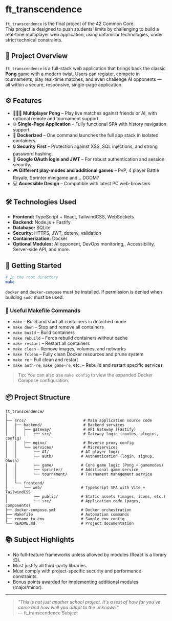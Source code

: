 # ft_transcendence

`ft_transcendence` is the final project of the 42 Common Core.  
This project is designed to push students' limits by challenging to build a real-time multiplayer web application, using unfamiliar technologies, under strict technical constraints.

## 🎯 Project Overview

`ft_transcendence` is a full-stack web application that brings back the classic **Pong** game with a modern twist. Users can register, compete in tournaments, play real-time matches, and even challenge AI opponents — all within a secure, responsive, single-page application.

## ⚙️ Features

- 🧑‍🤝‍🧑 **Multiplayer Pong** – Play live matches against friends or AI, with optional remote and tournament support.
- 🌐 **Single-Page Application** – Fully functional SPA with history navigation support.
- 🐳 **Dockerized** – One command launches the full app stack in isolated containers.
- 🔒 **Security First** – Protection against XSS, SQL injections, and strong password hashing.
- 🔐 **Google OAuth login and JWT** – For robust authentication and session security.
- 🎮 **Different play-modes and additional games** – PvP, 4 player Battle Royale,  Sprinter minigame and... DOOM? 
- 💻 **Accessible Design** – Compatible with latest PC web-browsers

## 🛠️ Technologies Used

- **Frontend:** TypeScript + React, TailwindCSS, WebSockets
- **Backend:** Node.js + Fastify
- **Database:** SQLite
- **Security:** HTTPS, JWT, dotenv, validation
- **Containerization:** Docker
- **Optional Modules:** AI opponent, DevOps monitoring,, Accessibility, Server-side API, and more.

## 🚀 Getting Started

```bash
# In the root directory
make
```
`docker` and `docker-compose` must be installed. If permission is denied when building `sudo` must be used.

### 🔧 Useful Makefile Commands

- `make` – Build and start all containers in detached mode
- `make down` – Stop and remove all containers
- `make build` – Build containers
- `make rebuild` – Force rebuild containers without cache
- `make restart` – Restart all containers
- `make clean` – Remove images, volumes, and networks
- `make fclean` – Fully clean Docker resources and prune system
- `make re` – Full clean and restart
- `make auth-re`, `make game-re`, etc. – Rebuild and restart specific services

> Tip: You can also use `make config` to view the expanded Docker Compose configuration.


## 📦 Project Structure

```
ft_transcendence/
│
├── srcs/                         # Main application source code
│   ├── backend/                  # Backend services
│   │   ├── gateway/              # API Gateway (Fastify)
│   │   │   ├── src/              # Gateway logic (routes, plugins, config)
│   │   ├── nginx/                # Reverse proxy config
│   │   └── services/             # Microservices
│   │       ├── AI/              # AI player logic
│   │       ├── auth/            # Authentication (login, signup, OAuth)
│   │       ├── game/            # Core game logic (Pong + gamemodes)
│   │       ├── sprinter/        # Additional game service
│   │       └── tournament/      # Tournament management service
│   │
│   └── frontend/
│       └── web/                 # TypeScript SPA with Vite + TailwindCSS
│           ├── public/          # Static assets (images, icons, etc.)
│           └── src/             # Application code (pages, components)
├── docker-compose.yml           # Docker orchestration
├── Makefile                     # Automation commands
├── rename_to_env                # Sample env config
└── README.md                    # Project documentation
```

## 📚 Subject Highlights

- No full-feature frameworks unless allowed by modules (React is a library :D).
- Must justify all third-party libraries.
- Must comply with project-specific security and performance constraints.
- Bonus points awarded for implementing additional modules (major/minor).

---

> _"This is not just another school project. It's a test of how far you've come and how well you adapt to the unknown."_  
> — ft_transcendence Subject